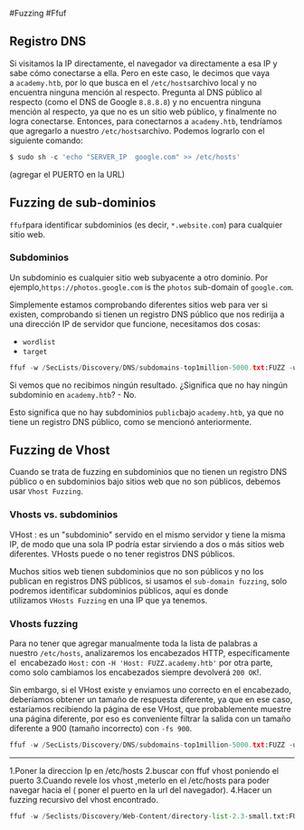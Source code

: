 #Fuzzing #Ffuf
## Registro DNS 

Si visitamos la IP directamente, el navegador va directamente a esa IP y sabe cómo conectarse a ella. Pero en este caso, le decimos que vaya a `academy.htb`, por lo que busca en el `/etc/hosts`archivo local y no encuentra ninguna mención al respecto. Pregunta al DNS público al respecto (como el DNS de Google `8.8.8.8`) y no encuentra ninguna mención al respecto, ya que no es un sitio web público, y finalmente no logra conectarse. Entonces, para conectarnos a `academy.htb`, tendríamos que agregarlo a nuestro `/etc/hosts`archivo. Podemos lograrlo con el siguiente comando:

```python
$ sudo sh -c 'echo "SERVER_IP  google.com" >> /etc/hosts'
```
(agregar el PUERTO en la URL)
## Fuzzing de sub-dominios

`ffuf`para identificar subdominios (es decir, `*.website.com`) para cualquier sitio web.

### Subdominios

Un subdominio es cualquier sitio web subyacente a otro dominio. Por ejemplo,`https://photos.google.com` is the `photos` sub-domain of `google.com`.

Simplemente estamos comprobando diferentes sitios web para ver si existen, comprobando si tienen un registro DNS público que nos redirija a una dirección IP de servidor que funcione, necesitamos dos cosas:

- `wordlist`
- `target`

```python
ffuf -w /SecLists/Discovery/DNS/subdomains-top1million-5000.txt:FUZZ -u https://FUZZ.google.com/
```

Si vemos que no recibimos ningún resultado. ¿Significa que no hay ningún subdominio en `academy.htb`? - No.

Esto significa que no hay subdominios `public`bajo `academy.htb`, ya que no tiene un registro DNS público, como se mencionó anteriormente.

## Fuzzing de Vhost

Cuando se trata de fuzzing en subdominios que no tienen un registro DNS público o en subdominios bajo sitios web que no son públicos, debemos usar `Vhost Fuzzing`.
### Vhosts vs. subdominios

VHost : es un "subdominio" servido en el mismo servidor y tiene la misma IP, de modo que una sola IP podría estar sirviendo a dos o más sitios web diferentes. VHosts puede o no tener registros DNS públicos.

Muchos sitios web tienen subdominios que no son públicos y no los publican en registros DNS públicos, si usamos el `sub-domain fuzzing`, solo podremos identificar subdominios públicos, aquí es donde utilizamos `VHosts Fuzzing` en una IP que ya tenemos.

### Vhosts fuzzing

Para no tener que agregar manualmente toda la lista de palabras a nuestro `/etc/hosts`, analizaremos los encabezados HTTP, específicamente el  encabezado `Host:` con `-H 'Host: FUZZ.academy.htb'` por otra parte, como solo cambiamos los encabezados siempre devolverá `200 OK`!. 

Sin embargo, si el VHost existe y enviamos uno correcto en el encabezado, deberíamos obtener un tamaño de respuesta diferente, ya que en ese caso, estaríamos recibiendo la página de ese VHost, que probablemente muestre una página diferente, por eso es conveniente filtrar la salida con un tamaño diferente a 900 (tamaño incorrecto) con `-fs 900`.

```python
ffuf -w /SecLists/Discovery/DNS/subdomains-top1million-5000.txt:FUZZ -u http://google.com:PORT/ -H 'Host: FUZZ.google.com' -fs 900
```

--------------------

1.Poner la direccion Ip en /etc/hosts
2.buscar con ffuf vhost poniendo el puerto 
3.Cuando revele los vhost ,meterlo en el /etc/hosts para poder navegar hacia el ( poner el puerto en la url del navegador).
4.Hacer un fuzzing recursivo del vhost encontrado.
```python
ffuf -w /Seclists/Discovery/Web-Content/directory-list-2.3-small.txt:FUZZ -u http://admin.google.com:PORT/FUZZ -recursion -recursion-depth 1 -e .php -v
```

